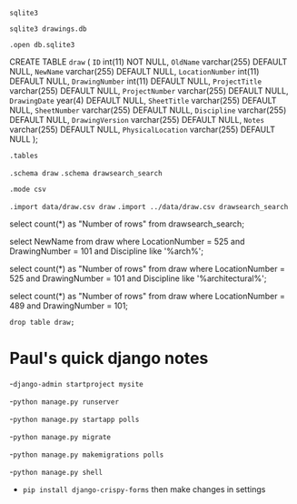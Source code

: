 `sqlite3`

<!-- create a new db -->
`sqlite3 drawings.db`

`.open db.sqlite3`

CREATE TABLE `draw` (
  `ID` int(11) NOT NULL,
  `OldName` varchar(255) DEFAULT NULL,
  `NewName` varchar(255) DEFAULT NULL,
  `LocationNumber` int(11) DEFAULT NULL,
  `DrawingNumber` int(11) DEFAULT NULL,
  `ProjectTitle` varchar(255) DEFAULT NULL,
  `ProjectNumber` varchar(255) DEFAULT NULL,
  `DrawingDate` year(4) DEFAULT NULL,
  `SheetTitle` varchar(255) DEFAULT NULL,
  `SheetNumber` varchar(255) DEFAULT NULL,
  `Discipline` varchar(255) DEFAULT NULL,
  `DrawingVersion` varchar(255) DEFAULT NULL,
  `Notes` varchar(255) DEFAULT NULL,
  `PhysicalLocation` varchar(255) DEFAULT NULL
);

`.tables`

`.schema draw`
`.schema drawsearch_search`

`.mode csv`

`.import data/draw.csv draw`
`.import ../data/draw.csv drawsearch_search`

select count(*) as "Number of rows" from drawsearch_search;

select NewName from draw where LocationNumber = 525 and DrawingNumber = 101 and Discipline like '%arch%';


select count(*) as "Number of rows"
from draw
where LocationNumber = 525 and DrawingNumber = 101 and Discipline like '%architectural%';


select count(*) as "Number of rows" from draw where LocationNumber = 489 and DrawingNumber = 101;

`drop table draw;`


# Paul's quick django notes

-`django-admin startproject mysite`

-`python manage.py runserver`

-`python manage.py startapp polls`

-`python manage.py migrate`

-`python manage.py makemigrations polls`

-`python manage.py shell`

- `pip install django-crispy-forms` then make changes in settings